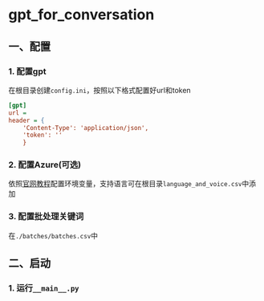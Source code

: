 # gpt_for_conversation

## 一、配置

### 1. 配置gpt

在根目录创建`config.ini`，按照以下格式配置好url和token

```ini
[gpt]
url = 
header = {
    'Content-Type': 'application/json',
    'token': ''
    }
```

### 2. 配置Azure(可选)

依照[官网教程](https://learn.microsoft.com/zh-cn/azure/ai-services/speech-service/get-started-text-to-speech?tabs=windows%2Cterminal&pivots=programming-language-python)配置环境变量，支持语言可在根目录`language_and_voice.csv`中添加

### 3. 配置批处理关键词

在`./batches/batches.csv`中

## 二、启动

### 1. 运行`__main__.py`
